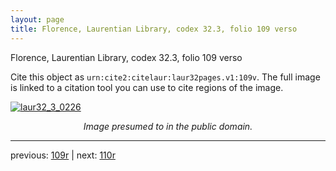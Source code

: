 ```yaml
---
layout: page
title: Florence, Laurentian Library, codex 32.3, folio 109 verso
---
```


Florence, Laurentian Library, codex 32.3, folio 109 verso

Cite this object as `urn:cite2:citelaur:laur32pages.v1:109v`.  The full image is linked to a citation tool you can use to cite regions of the image.

[![laur32_3_0226](http://www.homermultitext.org/iipsrv?IIIF=/project/homer/pyramidal/deepzoom/citelaur/laur32imgs/v1/laur32_3_0226.tif/full/800,/0/default.jpg)](http://www.homermultitext.org/ict2/?urn=urn:cite2:citelaur:laur32imgs.v1:laur32_3_0226) 

<p style="text-align: center; font-style: italic;">Image presumed to in the public domain.</p>

---

previous: [109r](../109r/) | next: [110r](../110r/)
